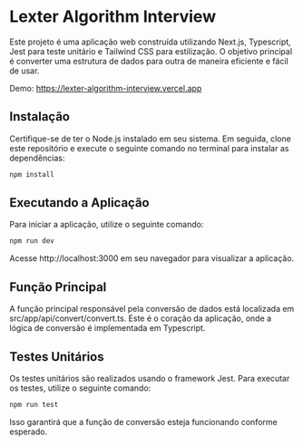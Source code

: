 # Lexter Algorithm Interview

Este projeto é uma aplicação web construída utilizando Next.js, Typescript, Jest para teste unitário e Tailwind CSS para estilização. O objetivo principal é converter uma estrutura de dados para outra de maneira eficiente e fácil de usar.

Demo: https://lexter-algorithm-interview.vercel.app

## Instalação

Certifique-se de ter o Node.js instalado em seu sistema. Em seguida, clone este repositório e execute o seguinte comando no terminal para instalar as dependências:

```bash
npm install
```

## Executando a Aplicação

Para iniciar a aplicação, utilize o seguinte comando:

```bash
npm run dev
```

Acesse http://localhost:3000 em seu navegador para visualizar a aplicação.

## Função Principal

A função principal responsável pela conversão de dados está localizada em src/app/api/convert/convert.ts. Este é o coração da aplicação, onde a lógica de conversão é implementada em Typescript.

## Testes Unitários

Os testes unitários são realizados usando o framework Jest. Para executar os testes, utilize o seguinte comando:

```bash
npm run test
```

Isso garantirá que a função de conversão esteja funcionando conforme esperado.
